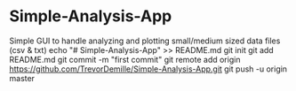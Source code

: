 # Simple-Analysis-App
Simple GUI to handle analyzing and plotting small/medium sized data files (csv &amp; txt)
echo "# Simple-Analysis-App" >> README.md
git init
git add README.md
git commit -m "first commit"
git remote add origin https://github.com/TrevorDemille/Simple-Analysis-App.git
git push -u origin master
